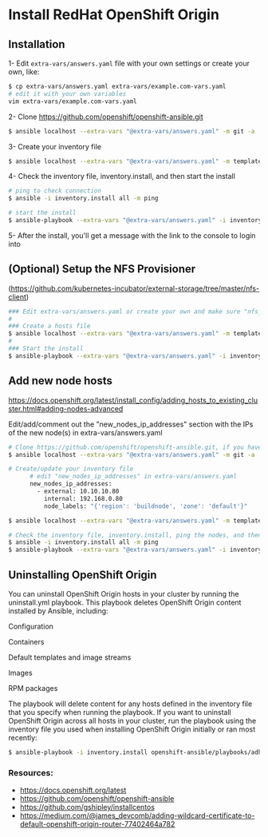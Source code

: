 # Install RedHat OpenShift Origin

## Installation

1- Edit `extra-vars/answers.yaml` file with your own settings or create your own, like:

```bash
$ cp extra-vars/answers.yaml extra-vars/example.com-vars.yaml
# edit it with your own variables
vim extra-vars/example.com-vars.yaml
```

2- Clone https://github.com/openshift/openshift-ansible.git

```bash
$ ansible localhost --extra-vars "@extra-vars/answers.yaml" -m git -a 'repo=https://github.com/openshift/openshift-ansible.git dest=openshift-ansible version="{{ RELEASE_VERSION }}"'
```

3- Create your inventory file

```bash
$ ansible localhost --extra-vars "@extra-vars/answers.yaml" -m template -a "src=files/inventory.tmpl dest=inventory.install"
```

4- Check the inventory file, inventory.install, and then start the install

```bash
# ping to check connection
$ ansible -i inventory.install all -m ping

# start the install
$ ansible-playbook --extra-vars "@extra-vars/answers.yaml" -i inventory.install install-openshift.yaml
```

5- After the install, you'll get a message with the link to the console to login into

## (Optional) Setup the NFS Provisioner 

(https://github.com/kubernetes-incubator/external-storage/tree/master/nfs-client)

```bash
### Edit extra-vars/answers.yaml or create your own and make sure "nfs_ip_addresses" and "masters_ip_addresses.external" are set:
#
### Create a hosts file
$ ansible localhost --extra-vars "@extra-vars/answers.yaml" -m template -a "src=files/inventory.tmpl dest=inventory.install"
#
### Start the install
$ ansible-playbook --extra-vars "@extra-vars/answers.yaml" -i inventory.install playbooks/setup-nfs-provisioner.yaml
```

## Add new node hosts

https://docs.openshift.org/latest/install_config/adding_hosts_to_existing_cluster.html#adding-nodes-advanced

Edit/add/comment out the "new_nodes_ip_addresses" section with the IPs of the new node(s) in extra-vars/answers.yaml

```bash
# Clone https://github.com/openshift/openshift-ansible.git, if you haven't
$ ansible localhost --extra-vars "@extra-vars/answers.yaml" -m git -a 'repo=https://github.com/openshift/openshift-ansible.git dest=openshift-ansible version="{{ RELEASE_VERSION }}"'

# Create/update your inventory file
      # edit "new_nodes_ip_addresses" in extra-vars/answers.yaml
      new_nodes_ip_addresses:
        - external: 10.10.10.80
          internal: 192.168.0.80
          node_labels: "{'region': 'buildnode', 'zone': 'default'}"

$ ansible localhost --extra-vars "@extra-vars/answers.yaml" -m template -a "src=files/inventory.tmpl dest=inventory.install" --diff

# Check the inventory file, inventory.install, ping the nodes, and then start the install
$ ansible -i inventory.install all -m ping
$ ansible-playbook --extra-vars "@extra-vars/answers.yaml" -i inventory.install add-hosts-to-existing-cluster.yaml
```

## Uninstalling OpenShift Origin

You can uninstall OpenShift Origin hosts in your cluster by running the uninstall.yml playbook. This playbook deletes OpenShift Origin content installed by Ansible, including:

Configuration

Containers

Default templates and image streams

Images

RPM packages

The playbook will delete content for any hosts defined in the inventory file that you specify when running the playbook. If you want to uninstall OpenShift Origin across all hosts in your cluster, run the playbook using the inventory file you used when installing OpenShift Origin initially or ran most recently:

```bash
$ ansible-playbook -i inventory.install openshift-ansible/playbooks/adhoc/uninstall.yml
```

### Resources:

+ https://docs.openshift.org/latest
+ https://github.com/openshift/openshift-ansible
+ https://github.com/gshipley/installcentos
+ https://medium.com/@james_devcomb/adding-wildcard-certificate-to-default-openshift-origin-router-77402464a782

